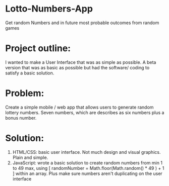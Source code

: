# Lotto-Numbers-App
Get random Numbers and in future most probable outcomes from random games

# Project outline:
I wanted to make a User Interface that was as simple as possible.  A beta version that was as basic as possible but had the software/ coding to satisfy a basic solution.

# Problem:
Create a simple mobile / web app that allows users to generate random lottery numbers.  Seven numbers, which are describes as six numbers plus a bonus number.

# Solution:
1. HTML/CSS: basic user interface.  Not much design and visual graphics.  Plain and simple.
2. JavaScript: wrote a basic solution to create random numbers from min 1 to 49 max, using [ randomNumber = Math.floor(Math.random() * 49 ) + 1 ] within an array.  Plus make sure numbers aren't duplicating on the user interface
